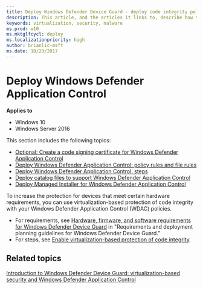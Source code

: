 ```yaml
---
title: Deploy Windows Defender Device Guard - deploy code integrity policies (Windows 10)
description: This article, and the articles it links to, describe how to create code integrity policies, one of the main features that are part of Windows Defender Device Guard in Windows 10. 
keywords: virtualization, security, malware
ms.prod: w10
ms.mktglfcycl: deploy
ms.localizationpriority: high
author: brianlic-msft
ms.date: 10/20/2017
---
```


# Deploy Windows Defender Application Control

**Applies to**
-   Windows 10
-   Windows Server 2016

This section includes the following topics:

- [Optional: Create a code signing certificate for Windows Defender Application Control](optional-create-a-code-signing-certificate-for-windows-defender-application-control.md)
- [Deploy Windows Defender Application Control: policy rules and file rules](deploy-windows-defender-application-control-policy-rules-and-file-rules.md)
- [Deploy Windows Defender Application Control: steps](steps-to-deploy-windows-defender-application-control.md)
- [Deploy catalog files to support Windows Defender Application Control](deploy-catalog-files-to-support-windows-defender-application-control.md)
- [Deploy Managed Installer for Windows Defender Application Control](deploy-managed-installer-for-device-guard.md)

To increase the protection for devices that meet certain hardware requirements, you can use virtualization-based protection of code integrity with your Windows Defender Application Control (WDAC) policies.
- For requirements, see [Hardware, firmware, and software requirements for Windows Defender Device Guard](requirements-and-deployment-planning-guidelines-for-device-guard.md#hardware-firmware-and-software-requirements-for-windows-defender-device-guard) in "Requirements and deployment planning guidelines for Windows Defender Device Guard."
- For steps, see [Enable virtualization-based protection of code integrity](deploy-device-guard-enable-virtualization-based-security.md).

## Related topics

[Introduction to Windows Defender Device Guard: virtualization-based security and Windows Defender Application Control](introduction-to-device-guard-virtualization-based-security-and-windows-defender-application-control.md)

